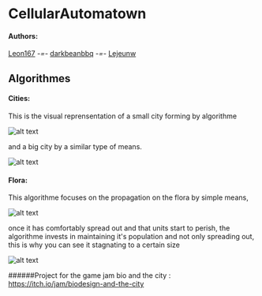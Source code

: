 # CellularAutomatown
#### Authors:
[Leon167](https://github.com/leon196) _-=-_ [darkbeanbbq](https://github.com/darkbeanbbq) _-=-_ [Lejeunw](https://github.com/lejeunw)

## Algorithmes
#### Cities:
This is the visual reprensentation of a small city forming by algorithme

![alt text](https://cdn.discordapp.com/attachments/148910712981422080/195679740705767425/city_algo_v2_smaller_slower.gif "Small city Algorithme")


and a big city by a similar type of means.


![alt text](https://cdn.discordapp.com/attachments/148910712981422080/195679209669001217/city_algo_v1.gif "Big city Algorithme (ie: Paris)")


#### Flora:
This algorithme focuses on the propagation on the flora by simple means,


![alt text](https://cdn.discordapp.com/attachments/148910712981422080/195679875590258690/algo1-start_long.gif "Flora growth (occupy space)")


once it has comfortably spread out and that units start to perish, the algorithme invests in maintaining it's population and not only spreading out, this is why you can see it stagnating to a certain size


![alt text](https://cdn.discordapp.com/attachments/148910712981422080/195694597735841793/Algo1-fullstagnant.gif "Flora maintain survive")


######Project for the game jam bio and the city : https://itch.io/jam/biodesign-and-the-city
